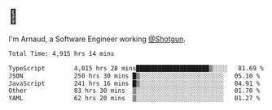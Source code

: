 # 👋

I'm Arnaud, a Software Engineer working [@Shotgun](https://shotgun.live).

<!--START_SECTION:waka-->

```txt
Total Time: 4,915 hrs 14 mins

TypeScript        4,015 hrs 28 mins████████████████████▒░░░░   81.69 %
JSON              250 hrs 30 mins █▒░░░░░░░░░░░░░░░░░░░░░░░   05.10 %
JavaScript        241 hrs 16 mins █▒░░░░░░░░░░░░░░░░░░░░░░░   04.91 %
Other             83 hrs 30 mins  ▒░░░░░░░░░░░░░░░░░░░░░░░░   01.70 %
YAML              62 hrs 20 mins  ▒░░░░░░░░░░░░░░░░░░░░░░░░   01.27 %
```

<!--END_SECTION:waka-->
